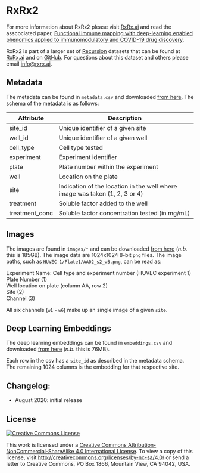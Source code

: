 # RxRx2

For more information about RxRx2 please visit [RxRx.ai][rxrx2] and read the asscociated paper, [Functional immune mapping with deep-learning enabled phenomics applied to immunomodulatory and COVID-19 drug discovery][paper].

RxRx2 is part of a larger set of [Recursion][recursion] datasets that can be found at [RxRx.ai][rxrx] and on [GitHub][github]. For questions about this dataset and others please email [info@rxrx.ai](mailto:info@rxrx.ai).

## Metadata

The metadata can be found in `metadata.csv` and downloaded [from here][download]. The schema of the metadata is as follows:

| Attribute         | Description                                                                 |
|-------------------|-----------------------------------------------------------------------------|
| site_id           | Unique identifier of a given site                                           |
| well_id           | Unique identifier of a given well                                           |
| cell_type         | Cell type tested                                                            |
| experiment        | Experiment identifier                                                       |
| plate             | Plate number within the experiment                                          |
| well              | Location on the plate                                                       |
| site              | Indication of the location in the well where image was taken (1, 2, 3 or 4) |
| treatment         | Soluble factor added to the well                                            |
| treatment_conc    | Soluble factor concentration tested (in mg/mL)                              |


## Images

The images are found in `images/*` and can be downloaded [from here][download] (*n.b.* this is 185GB).
The image data are 1024x1024 8-bit `png` files. The image paths, such as `HUVEC-1/Plate1/AA02_s2_w3.png`, can be read as:

Experiment Name: Cell type and experiment number (HUVEC experiment 1)       
Plate Number (1)               
Well location on plate (column AA, row 2)           
Site (2)            
Channel (3)                  

All six channels (`w1` - `w6`) make up an single image of a given `site`.


## Deep Learning Embeddings


The deep learning embeddings can be found in `embeddings.csv` and downloaded [from here][download] (*n.b.* this is 76MB).

Each row in the csv has a `site_id` as described in the metadata schema. The remaining 1024 columns is the embedding for that respective site.


## Changelog:
- August 2020: initial release


## License


<a rel="license" href="http://creativecommons.org/licenses/by-nc-sa/4.0/"><img alt="Creative Commons License" style="border-width:0" src="https://i.creativecommons.org/l/by-nc-sa/4.0/88x31.png" /></a>

This work is licensed under a <a rel="license" href="http://creativecommons.org/licenses/by-nc-sa/4.0/">Creative Commons Attribution-NonCommercial-ShareAlike 4.0 International License</a>. To view a copy of this license, visit http://creativecommons.org/licenses/by-nc-sa/4.0/ or send a letter to Creative Commons, PO Box 1866, Mountain View, CA 94042, USA.


[github]: https://github.com/recursionpharma/rxrx-datasets/
[rxrx]: http://rxrx.ai
[rxrx2]: https://rxrx.ai/rxrx2
[paper]: https://www.biorxiv.org/content/10.1101/2020.08.02.233064v1
[recursion]: http://recursionpharma.com
[download]: https://rxrx.ai/rxrx2#Download
